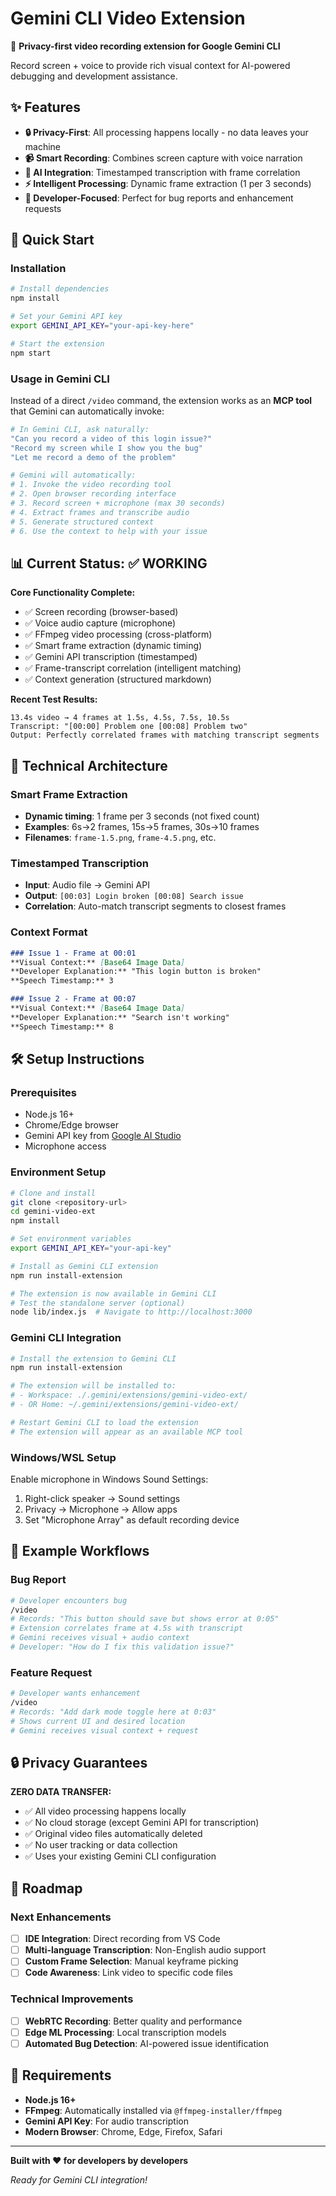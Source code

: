 # Gemini CLI Video Extension

🎥 **Privacy-first video recording extension for Google Gemini CLI**

Record screen + voice to provide rich visual context for AI-powered debugging and development assistance.

## ✨ Features

- **🔒 Privacy-First**: All processing happens locally - no data leaves your machine
- **📹 Smart Recording**: Combines screen capture with voice narration  
- **🤖 AI Integration**: Timestamped transcription with frame correlation
- **⚡ Intelligent Processing**: Dynamic frame extraction (1 per 3 seconds)
- **🎯 Developer-Focused**: Perfect for bug reports and enhancement requests

## 🚀 Quick Start

### Installation

```bash
# Install dependencies
npm install

# Set your Gemini API key
export GEMINI_API_KEY="your-api-key-here"

# Start the extension
npm start
```

### Usage in Gemini CLI

Instead of a direct `/video` command, the extension works as an **MCP tool** that Gemini can automatically invoke:

```bash
# In Gemini CLI, ask naturally:
"Can you record a video of this login issue?"
"Record my screen while I show you the bug"
"Let me record a demo of the problem"

# Gemini will automatically:
# 1. Invoke the video recording tool
# 2. Open browser recording interface  
# 3. Record screen + microphone (max 30 seconds)
# 4. Extract frames and transcribe audio
# 5. Generate structured context
# 6. Use the context to help with your issue
```

## 📊 Current Status: ✅ WORKING

**Core Functionality Complete:**
- ✅ Screen recording (browser-based)
- ✅ Voice audio capture (microphone)
- ✅ FFmpeg video processing (cross-platform)
- ✅ Smart frame extraction (dynamic timing)
- ✅ Gemini API transcription (timestamped)
- ✅ Frame-transcript correlation (intelligent matching)
- ✅ Context generation (structured markdown)

**Recent Test Results:**
```
13.4s video → 4 frames at 1.5s, 4.5s, 7.5s, 10.5s
Transcript: "[00:00] Problem one [00:08] Problem two"  
Output: Perfectly correlated frames with matching transcript segments
```

## 🔧 Technical Architecture

### Smart Frame Extraction
- **Dynamic timing**: 1 frame per 3 seconds (not fixed count)
- **Examples**: 6s→2 frames, 15s→5 frames, 30s→10 frames
- **Filenames**: `frame-1.5.png`, `frame-4.5.png`, etc.

### Timestamped Transcription
- **Input**: Audio file → Gemini API
- **Output**: `[00:03] Login broken [00:08] Search issue`
- **Correlation**: Auto-match transcript segments to closest frames

### Context Format
```markdown
### Issue 1 - Frame at 00:01
**Visual Context:** [Base64 Image Data]
**Developer Explanation:** "This login button is broken"
**Speech Timestamp:** 3

### Issue 2 - Frame at 00:07  
**Visual Context:** [Base64 Image Data]
**Developer Explanation:** "Search isn't working"
**Speech Timestamp:** 8
```

## 🛠️ Setup Instructions

### Prerequisites
- Node.js 16+
- Chrome/Edge browser
- Gemini API key from [Google AI Studio](https://ai.google.dev/aistudio)
- Microphone access

### Environment Setup
```bash
# Clone and install
git clone <repository-url>
cd gemini-video-ext
npm install

# Set environment variables
export GEMINI_API_KEY="your-api-key"

# Install as Gemini CLI extension
npm run install-extension

# The extension is now available in Gemini CLI
# Test the standalone server (optional)
node lib/index.js  # Navigate to http://localhost:3000
```

### Gemini CLI Integration

```bash
# Install the extension to Gemini CLI
npm run install-extension

# The extension will be installed to:
# - Workspace: ./.gemini/extensions/gemini-video-ext/
# - OR Home: ~/.gemini/extensions/gemini-video-ext/

# Restart Gemini CLI to load the extension
# The extension will appear as an available MCP tool
```

### Windows/WSL Setup
Enable microphone in Windows Sound Settings:
1. Right-click speaker → Sound settings
2. Privacy → Microphone → Allow apps  
3. Set "Microphone Array" as default recording device

## 📝 Example Workflows

### Bug Report
```bash
# Developer encounters bug
/video
# Records: "This button should save but shows error at 0:05"
# Extension correlates frame at 4.5s with transcript
# Gemini receives visual + audio context
# Developer: "How do I fix this validation issue?"
```

### Feature Request  
```bash
# Developer wants enhancement
/video  
# Records: "Add dark mode toggle here at 0:03"
# Shows current UI and desired location
# Gemini receives visual context + request
```

## 🔒 Privacy Guarantees

**ZERO DATA TRANSFER:**
- ✅ All video processing happens locally
- ✅ No cloud storage (except Gemini API for transcription)
- ✅ Original video files automatically deleted
- ✅ No user tracking or data collection
- ✅ Uses your existing Gemini CLI configuration

## 🚧 Roadmap

### Next Enhancements
- [ ] **IDE Integration**: Direct recording from VS Code
- [ ] **Multi-language Transcription**: Non-English audio support
- [ ] **Custom Frame Selection**: Manual keyframe picking
- [ ] **Code Awareness**: Link video to specific code files

### Technical Improvements  
- [ ] **WebRTC Recording**: Better quality and performance
- [ ] **Edge ML Processing**: Local transcription models
- [ ] **Automated Bug Detection**: AI-powered issue identification

## 📄 Requirements

- **Node.js 16+**
- **FFmpeg**: Automatically installed via `@ffmpeg-installer/ffmpeg`
- **Gemini API Key**: For audio transcription
- **Modern Browser**: Chrome, Edge, Firefox, Safari

---

**Built with ❤️ for developers by developers**

*Ready for Gemini CLI integration!*
